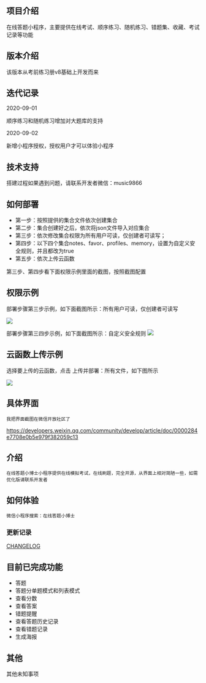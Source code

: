 ## 项目介绍

在线答题小程序，主要提供在线考试、顺序练习、随机练习、错题集、收藏、考试记录等功能

## 版本介绍

该版本从考前练习册v8基础上开发而来

## 迭代记录

2020-09-01

顺序练习和随机练习增加对大题库的支持

2020-09-02

新增小程序授权，授权用户才可以体验小程序


## 技术支持

搭建过程如果遇到问题，请联系开发者微信：music9866



## 如何部署

+ 第一步：按照提供的集合文件依次创建集合
+ 第二步：集合创建好之后，依次将json文件导入对应集合
+ 第三步：依次修改集合权限为所有用户可读，仅创建者可读写；
+ 第四步：以下四个集合notes、favor、profiles、memory，设置为自定义安全规则，并且都改为true
+ 第五步：依次上传云函数

第三步、第四步看下面权限示例里面的截图，按照截图配置

## 权限示例

部署步骤第三步示例，如下面截图所示：所有用户可读，仅创建者可读写

![](https://images.gitee.com/uploads/images/2020/0813/173412_8515575b_1307964.png)


部署步骤第三四步示例，如下面截图所示：自定义安全规则
![](https://images.gitee.com/uploads/images/2020/0817/105744_e52fd46a_1307964.jpeg)


## 云函数上传示例

选择要上传的云函数，点击 上传并部署：所有文件，如下图所示


![](https://s1.ax1x.com/2020/08/13/dSHwhd.jpg)

## 具体界面

    我把界面截图在微信开放社区了
    
https://developers.weixin.qq.com/community/develop/article/doc/0000284e7708e0b5e979f382059c13



## 介绍
    在线答题小博士小程序提供在线模拟考试，在线刷题，完全开源，从界面上相对简陋一些，如需优化版请联系开发者

## 如何体验

    微信小程序搜索：在线答题小博士


### 更新记录

[CHANGELOG](./CHANGELOG.md)


## 目前已完成功能
+ 答题
+ 答题分单题模式和列表模式
+ 查看分数
+ 查看答案
+ 错题提醒
+ 查看答题历史记录
+ 查看错题记录
+ 生成海报

## 其他

其他未知事项







